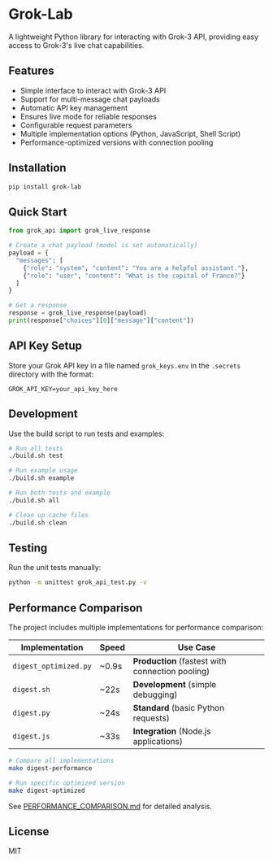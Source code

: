 # Grok-Lab

A lightweight Python library for interacting with Grok-3 API, providing easy access to Grok-3's live chat capabilities.

## Features

- Simple interface to interact with Grok-3 API
- Support for multi-message chat payloads
- Automatic API key management
- Ensures live mode for reliable responses
- Configurable request parameters
- Multiple implementation options (Python, JavaScript, Shell Script)
- Performance-optimized versions with connection pooling

## Installation

```bash
pip install grok-lab
```

## Quick Start

```python
from grok_api import grok_live_response

# Create a chat payload (model is set automatically)
payload = {
  "messages": [
    {"role": "system", "content": "You are a helpful assistant."},
    {"role": "user", "content": "What is the capital of France?"}
  ]
}

# Get a response
response = grok_live_response(payload)
print(response["choices"][0]["message"]["content"])
```

## API Key Setup

Store your Grok API key in a file named `grok_keys.env` in the `.secrets` directory with the format:

```env
GROK_API_KEY=your_api_key_here
```

## Development

Use the build script to run tests and examples:

```bash
# Run all tests
./build.sh test

# Run example usage
./build.sh example

# Run both tests and example
./build.sh all

# Clean up cache files
./build.sh clean
```

## Testing

Run the unit tests manually:

```bash
python -m unittest grok_api_test.py -v
```

## Performance Comparison

The project includes multiple implementations for performance comparison:

| Implementation | Speed | Use Case |
|---------------|-------|----------|
| `digest_optimized.py` | ~0.9s | **Production** (fastest with connection pooling) |
| `digest.sh` | ~22s | **Development** (simple debugging) |
| `digest.py` | ~24s | **Standard** (basic Python requests) |
| `digest.js` | ~33s | **Integration** (Node.js applications) |

```bash
# Compare all implementations
make digest-performance

# Run specific optimized version
make digest-optimized
```

See [PERFORMANCE_COMPARISON.md](PERFORMANCE_COMPARISON.md) for detailed analysis.

## License

MIT
